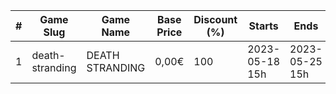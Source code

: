|#|Game Slug|Game Name|Base Price|Discount (%)|Starts|Ends|
|---|---|---|---|---|---|---|
|1|death-stranding|DEATH STRANDING|0,00€|100|2023-05-18 15h|2023-05-25 15h|
